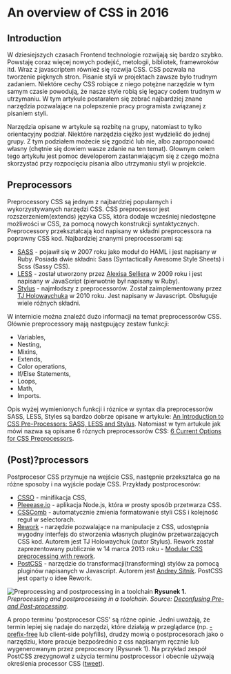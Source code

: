 # An overview of CSS in 2016

## Introduction

W dziesiejszych czasach Frontend technologie rozwijają się bardzo szybko. Powstaję coraz więcej nowych podejść, metologii, bibliotek, framewroków itd. Wraz z javascriptem również się rozwija CSS. CSS pozwala na tworzenie pięknych stron. Pisanie styli w projektach zawsze było trudnym zadaniem. Niektóre cechy CSS robiące z niego potężne narzędzie w tym samym czasie powodują, że nasze style robią się legacy codem trudnym w utrzymaniu. W tym artykule postarałem się zebrać najbardziej znane narzędzia pozwalające na polepszenie pracy programista związanej z pisaniem styli.  

Narzędzia opisane w artykule są rozbitę na grupy, natomiast to tylko orientacyjny podział. Niektóre narzędzia ciężko jest wydzielić do jednej grupy. Z tym podziałem możecie się zgodzić lub nie, albo zaproponować własny (chętnie się dowiem wasze zdanie na ten temat). Głownym celem tego artykułu jest pomoc developerom zastanwiającym się z czego można skorzystać przy rozpocięciu pisania albo utrzymaniu styli w projekcie. 

## Preprocessors

Preprocessory CSS są jednym z najbardziej popularnych i wykorzystywanych narzędzi CSS. CSS preprocessor jest rozszerzeniem(extends) języka CSS, która dodaje wcześniej niedostępne możliwości w CSS, za pomocą nowych konstrukcji syntaktycznych. Preprocessory przekształcają kod napisany w składni preprocessora na poprawny CSS kod. Najbardziej znanymi preprocessorami są:

- [SASS](http://sass-lang.com/) - pojawił się w 2007 roku jako moduł do HAML i jest napisany w Ruby. Posiada dwie składni: Sass (Syntactically Awesome Style Sheets) i Scss (Sassy CSS).
- [LESS](http://lesscss.org/) - został utworzony przez [Alexisa Selliera](https://github.com/cloudhead) w 2009 roku i jest napisany w JavaScript (pierwotnie był napisany w Ruby).
- [Stylus](http://stylus-lang.com/) - najmłodszy z preprocessorów. Został zaimplementowany przez [TJ Holowaychuka](https://github.com/tj) w 2010 roku. Jest napisany w Javascript. Obsługuje wiele różnych składni. 

W internicie można znaleźć dużo informacji na temat preprocessorów CSS. Głównie preprocessory mają następujący zestaw funkcji:

- Variables,
- Nesting,
- Mixins,
- Extends,
- Color operations,
- If/Else Statements,
- Loops, 
- Math,
- Imports.

Opis wyżej wymienionych funkcji i róznice w syntax dla preprocessorów SASS, LESS, Styles są bardzo dobrze opisane w artykule: [An Introduction to CSS Pre-Processors: SASS, LESS and Stylus](http://htmlmag.com/article/an-introduction-to-css-preprocessors-sass-less-stylus). Natomiast w tym artukule jak mówi nazwa są opisane 6 róznych preprocessorów CSS: [6 Current Options for CSS Preprocessors](https://www.sitepoint.com/6-current-options-css-preprocessors/).

## (Post)?processors

Postprocesor CSS przymuje na wejście CSS, następnie przekształca go na różne sposoby i na wyjście podaje CSS. Przykłady postprocesorów:

- [CSSO](https://github.com/css/csso) - minifikacja CSS,
- [Pleeease.io](http://pleeease.io/) - aplikacja Node.js, która w prosty sposób przetwarza CSS.
- [CSSComb](http://csscomb.com/) - automatycznie zmienia formatowanie styli CSS i kolejność reguł w selectorach.
- [Rework](https://github.com/reworkcss/rework) - narzędzie pozwalające na manipulacje z CSS, udostępnia wygodny interfejs do stworzenia własnych pluginów przetwarzających CSS kod. Autorem jest TJ Holowaychuk (autor Stylus). Rework został zaprezentowany publicznie w 14 marca 2013 roku - [Modular CSS preprocessing with rework](http://tjholowaychuk.tumblr.com/post/44267035203/modular-css-preprocessing-with-rework).
- [PostCSS](http://postcss.org/) - narzędzie do transformacji(transforming) stylów za pomocą pluginów napisanych w Javascript. Autorem jest [Andrey Sitnik](https://github.com/ai). PostCSS jest oparty o idee Rework.

![Preprocessing and postprocessing in a toolchain](https://cdn-images-1.medium.com/max/1600/1*9WXGWDhXyzd5XGY1uz1nrg.jpeg "reprocessing and postprocessing in a toolchain")
**Rysunek 1.** *Preprocessing and postprocessing in a toolchain. Source: [Deconfusing Pre- and Post-processing](https://medium.com/@ddprrt/deconfusing-pre-and-post-processing-d68e3bd078a3#.l1kwsfwqv).*

A propo terminu 'postprocesor CSS' są różne opinie. Jedni uważają, że termin lepiej się nadaje do narzędzi, które działają w przeglądarce (np. [-prefix-free](http://leaverou.github.io/prefixfree/) lub client-side polyfills), drudzy mowią o postprocesorach jako o narzędziu, ktore pracuje bezpośrednio z css napisanym ręcznie lub wygenerowanym przez preprocesory (Rysunek 1). Na przykład zespół PostCSS zrezygnował z użycia terminu postprocessor i obecnie używają określenia processor CSS ([tweet](https://twitter.com/PostCSS/status/626046993006239744)).



